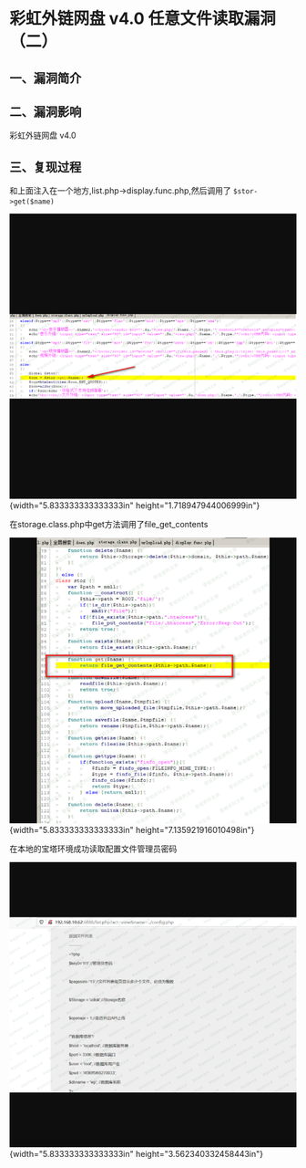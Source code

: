 彩虹外链网盘 v4.0 任意文件读取漏洞（二）
========================================

一、漏洞简介
------------

二、漏洞影响
------------

彩虹外链网盘 v4.0

三、复现过程
------------

和上面注入在一个地方,list.php-\>display.func.php,然后调用了
`$stor->get($name)`

![8.png](resource/彩虹外链网盘v4.0任意文件读取漏洞(二)/media/rId24.png){width="5.833333333333333in"
height="1.718947944006999in"}

在storage.class.php中get方法调用了file\_get\_contents

![9.png](resource/彩虹外链网盘v4.0任意文件读取漏洞(二)/media/rId25.png){width="5.833333333333333in"
height="7.135921916010498in"}

在本地的宝塔环境成功读取配置文件管理员密码

![10.png](resource/彩虹外链网盘v4.0任意文件读取漏洞(二)/media/rId26.png){width="5.833333333333333in"
height="3.562340332458443in"}
